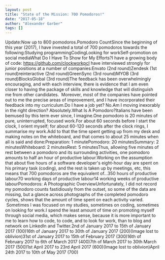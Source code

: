 ```yaml
---
layout: post
title: "State of the Mission: 700 Pomodoros!"
date: "2017-05-18"
author: "Alexander Garber"
tags: []
---
```


Update:Now up to 800 pomodoros.Pomodoro CountSince the beginning of this year (2017), I have invested a total of 700 pomodoros towards the following:Studying programmingCodingLooking for workSelf-promotion on social mediaWhat Do I Have To Show for My Efforts?I have a growing body of code: https://github.com/clockworkpcI have interviewed strongly for junior positions at a number of companies:Envato (2nd round)Zendesk (1st round)reinteractive (2nd round)GreenSync (3rd round)MYOB (3rd round)BlocksGlobal (3rd round)The feedback has been overwhelmingly encouraging, and with each interview, there is evidence that I am even closer to having the package of skills and knowledge that will distinguish me from other candidates.  Moreover, most of the companies have pointed out to me the precise areas of improvement, and I have incorporated their feedback into my curriculum.Do I have a job yet? No.Am I moving inexorably in the right direction? Absolutely.What Is A Pomodoro?Italians have been bemused by this term ever since, I imagine.One pomodoro is 20 minutes of pure, uninterrupted, focused work.For about 60 seconds before I start the clock, I orient myself; for about 60-120 seconds after the clock rings, I summarise my work.Add to that the time spent getting up from my desk and making notes on the whiteboard, and that comes to about 25 minutes when all is said and done:Preparation: 1 minutePomodoro: 20 minutesSummary: 2 minutesWhiteboard: 2 minutesRest: 5 minutesThus, allowing five minutes of rest between a pomodoro and its surrounding activities, one pomodoro amounts to half an hour of productive labour.Working on the assumption that about five hours of a software developer's eight-hour day are spent on his primary task (coding), and the rest is taken up by meetings, etc, this means that 700 pomodoros are the equivalent of...350 hours of productive labour70 working days of productive labour14 working weeks of productive labourPomodoros: A Photographic OverviewUnfortunately, I did not record my pomodoro counts fastidiously from the outset, so some of the data are missing, but a glance across photographs of the completed pomodoro cycles, shows that the amount of time spent on each activity varied.  Sometimes I was focused on my studies, sometimes on coding, sometimes on looking for work.I spend the least amount of time on promoting myself through social media, which makes sense, because it is more important to me to learn how to code, to code, and to look for work, than to blog and network on LinkedIn and Twitter.2nd of January 2017 to 15th of January 2017 (100)16th of January 2017 to 30th of January 2017 (200)(Image lost to oblivion)31st of January 2017 to 15th of February 2017 (300)16th of February 2017 to 6th of March 2017 (400)7th of March 2017 to 30th March 2017 (500)1st April 2017 to 23rd April 2017 (600)(Image lost to oblivion)April 24th 2017 to 10th of May 2017 (700)